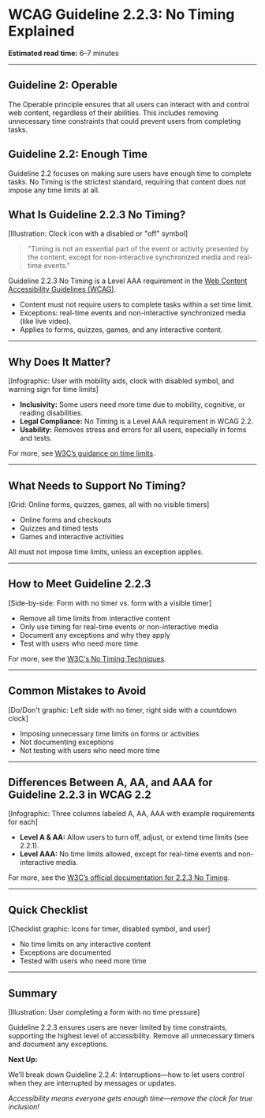 <!--
title: WCAG Guideline 2.2.3: No Timing Explained
series: Making the Web Accessible for All
description: A practical guide to WCAG Guideline 2.2.3 (No Timing)—what it means, why it matters, and how to ensure users are not limited by time constraints in web content.
keywords: wcag 2.2.3, no timing, accessibility, web standards, time limits, user control
image: wcag-2-2-3-no-timing.png
imageAlt: Illustration of a clock with a disabled symbol and accessibility icons
-->

# **WCAG Guideline 2.2.3: No Timing Explained**

**Estimated read time:** 6–7 minutes

---

## **Guideline 2: Operable**

The Operable principle ensures that all users can interact with and control web content, regardless of their abilities. This includes removing unnecessary time constraints that could prevent users from completing tasks.

## **Guideline 2.2: Enough Time**

Guideline 2.2 focuses on making sure users have enough time to complete tasks. No Timing is the strictest standard, requiring that content does not impose any time limits at all.

## **What Is Guideline 2.2.3 No Timing?**

[Illustration: Clock icon with a disabled or "off" symbol]

> "Timing is not an essential part of the event or activity presented by the content, except for non-interactive synchronized media and real-time events."

Guideline 2.2.3 No Timing is a Level AAA requirement in the [Web Content Accessibility Guidelines (WCAG)](https://www.w3.org/WAI/WCAG22/quickref/#no-timing).

- Content must not require users to complete tasks within a set time limit.
- Exceptions: real-time events and non-interactive synchronized media (like live video).
- Applies to forms, quizzes, games, and any interactive content.

---

## **Why Does It Matter?**

[Infographic: User with mobility aids, clock with disabled symbol, and warning sign for time limits]

- **Inclusivity:** Some users need more time due to mobility, cognitive, or reading disabilities.
- **Legal Compliance:** No Timing is a Level AAA requirement in WCAG 2.2.
- **Usability:** Removes stress and errors for all users, especially in forms and tests.

For more, see [W3C’s guidance on time limits](https://www.w3.org/WAI/WCAG22/Understanding/no-timing.html).

---

## **What Needs to Support No Timing?**

[Grid: Online forms, quizzes, games, all with no visible timers]

- Online forms and checkouts
- Quizzes and timed tests
- Games and interactive activities

All must not impose time limits, unless an exception applies.

---

## **How to Meet Guideline 2.2.3**

[Side-by-side: Form with no timer vs. form with a visible timer]

- Remove all time limits from interactive content
- Only use timing for real-time events or non-interactive media
- Document any exceptions and why they apply
- Test with users who need more time

For more, see the [W3C's No Timing Techniques](https://www.w3.org/WAI/WCAG22/Techniques/general/G198).

---

## **Common Mistakes to Avoid**

[Do/Don't graphic: Left side with no timer, right side with a countdown clock]

- Imposing unnecessary time limits on forms or activities
- Not documenting exceptions
- Not testing with users who need more time

---

## **Differences Between A, AA, and AAA for Guideline 2.2.3 in WCAG 2.2**

[Infographic: Three columns labeled A, AA, AAA with example requirements for each]

- **Level A & AA:** Allow users to turn off, adjust, or extend time limits (see 2.2.1).
- **Level AAA:** No time limits allowed, except for real-time events and non-interactive media.

For more, see the [W3C’s official documentation for 2.2.3 No Timing](https://www.w3.org/WAI/WCAG22/Understanding/no-timing.html).

---

## **Quick Checklist**

[Checklist graphic: Icons for timer, disabled symbol, and user]

- No time limits on any interactive content
- Exceptions are documented
- Tested with users who need more time

---

## **Summary**

[Illustration: User completing a form with no time pressure]

Guideline 2.2.3 ensures users are never limited by time constraints, supporting the highest level of accessibility. Remove all unnecessary timers and document any exceptions.

**Next Up:**

We’ll break down Guideline 2.2.4: Interruptions—how to let users control when they are interrupted by messages or updates.

*Accessibility means everyone gets enough time—remove the clock for true inclusion!*

